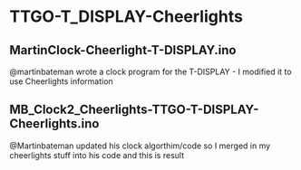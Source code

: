 # TTGO-T_DISPLAY-Cheerlights

## MartinClock-Cheerlight-T-DISPLAY.ino

@martinbateman wrote a clock program for the T-DISPLAY - I modified it to use Cheerlights information

## MB_Clock2_Cheerlights-TTGO-T-DISPLAY-Cheerlights.ino

@Martinbateman updated his clock algorthim/code so I merged in my cheerlights stuff into his code and this is result


